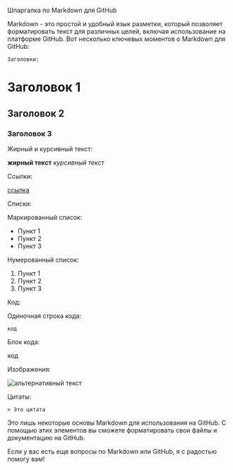 Шпаргалка по Markdown для GitHub

Markdown - это простой и удобный язык разметки, который позволяет форматировать текст для различных целей, включая использование на платформе GitHub. Вот несколько ключевых моментов о Markdown для GitHub:

    Заголовки:

# Заголовок 1
## Заголовок 2
### Заголовок 3

Жирный и курсивный текст:

**жирный текст**
*курсивный текст*

Ссылки:

[ссылка](https://www.example.com)

Списки:

Маркированный список:

- Пункт 1
- Пункт 2
- Пункт 3

Нумерованный список:

1. Пункт 1
2. Пункт 2
3. Пункт 3

Код:

Одиночная строка кода:

`код`

Блок кода:

код

Изображения:

![альтернативный текст](https://www.example.com/image.jpg)

Цитаты:

    > Это цитата


Это лишь некоторые основы Markdown для использования на GitHub. С помощью этих элементов вы сможете форматировать свои файлы и документацию на GitHub.

Если у вас есть еще вопросы по Markdown или GitHub, я с радостью помогу вам!